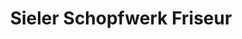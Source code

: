 ---
title: "Sieler Schopfwerk Friseur"
url: /neuharlingersiel/sieler-schopfwerk-friseur/
shop: Friseur
---